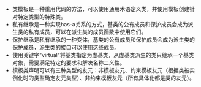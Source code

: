 - 类模板是一种重用代码的方法，可以使用通用术语定义类，并使用模板创建针对特定类型的特殊类。
- 私有继承是一种实现has-a关系的方式，基类的公有成员和保护成员会成为派生类的私有成员，可以在派生类的成员函数中使用它们。
- 保护继承是私有继承的一种变体，基类的公有成员和保护成员会成为派生类的保护成员，派生类的接口可以使用这些成员。
- 使用关键字"virtual"将基类指定为虚基类，从虚基类派生的类只继承一个基类对象，需要满足特定的要求和解决名称二义性。
- 模板类声明可以有三种类型的友元：非模板友元、约束模板友元（根据类被实例化时的类型确定友元类型）、非约束模板友元（所有具体化都是类的友元）。
